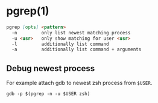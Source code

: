 # pgrep(1)

```markdown
pgrep [opts] <pattern>
  -n         only list newest matching process
  -u <usr>   only show matching for user <usr>
  -l         additionally list command
  -a         additionally list command + arguments
```

## Debug newest process
For example attach gdb to newest zsh process from `$USER`.
```markdown
gdb -p $(pgrep -n -u $USER zsh)
```
